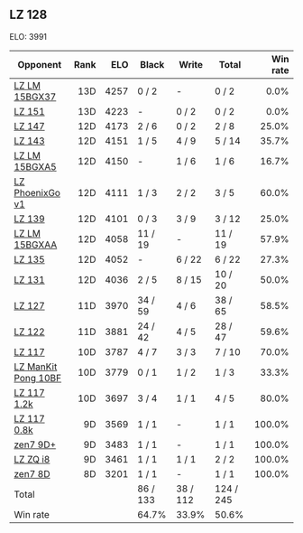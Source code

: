 ## LZ 128 ##

ELO: 3991

Opponent | Rank | ELO | Black | Write | Total | Win rate
---------|-----:|----:|-------|-------|-------|-------:
[LZ LM 15BGX37](LZ%20LM%2015BGX37.md) | 13D | 4257 | 0 / 2 | - | 0 / 2 | 0.0%
[LZ 151](LZ%20151.md) | 13D | 4223 | - | 0 / 2 | 0 / 2 | 0.0%
[LZ 147](LZ%20147.md) | 12D | 4173 | 2 / 6 | 0 / 2 | 2 / 8 | 25.0%
[LZ 143](LZ%20143.md) | 12D | 4151 | 1 / 5 | 4 / 9 | 5 / 14 | 35.7%
[LZ LM 15BGXA5](LZ%20LM%2015BGXA5.md) | 12D | 4150 | - | 1 / 6 | 1 / 6 | 16.7%
[LZ PhoenixGo v1](LZ%20PhoenixGo%20v1.md) | 12D | 4111 | 1 / 3 | 2 / 2 | 3 / 5 | 60.0%
[LZ 139](LZ%20139.md) | 12D | 4101 | 0 / 3 | 3 / 9 | 3 / 12 | 25.0%
[LZ LM 15BGXAA](LZ%20LM%2015BGXAA.md) | 12D | 4058 | 11 / 19 | - | 11 / 19 | 57.9%
[LZ 135](LZ%20135.md) | 12D | 4052 | - | 6 / 22 | 6 / 22 | 27.3%
[LZ 131](LZ%20131.md) | 12D | 4036 | 2 / 5 | 8 / 15 | 10 / 20 | 50.0%
[LZ 127](LZ%20127.md) | 11D | 3970 | 34 / 59 | 4 / 6 | 38 / 65 | 58.5%
[LZ 122](LZ%20122.md) | 11D | 3881 | 24 / 42 | 4 / 5 | 28 / 47 | 59.6%
[LZ 117](LZ%20117.md) | 10D | 3787 | 4 / 7 | 3 / 3 | 7 / 10 | 70.0%
[LZ ManKit Pong 10BF](LZ%20ManKit%20Pong%2010BF.md) | 10D | 3779 | 0 / 1 | 1 / 2 | 1 / 3 | 33.3%
[LZ 117 1.2k](LZ%20117%201.2k.md) | 10D | 3697 | 3 / 4 | 1 / 1 | 4 / 5 | 80.0%
[LZ 117 0.8k](LZ%20117%200.8k.md) | 9D | 3569 | 1 / 1 | - | 1 / 1 | 100.0%
[zen7 9D+](zen7%209D+.md) | 9D | 3483 | 1 / 1 | - | 1 / 1 | 100.0%
[LZ ZQ i8](LZ%20ZQ%20i8.md) | 9D | 3461 | 1 / 1 | 1 / 1 | 2 / 2 | 100.0%
[zen7 8D](zen7%208D.md) | 8D | 3201 | 1 / 1 | - | 1 / 1 | 100.0%
Total | | | 86 / 133 | 38 / 112 | 124 / 245 | 
Win rate| | | 64.7% | 33.9% | 50.6% | 
